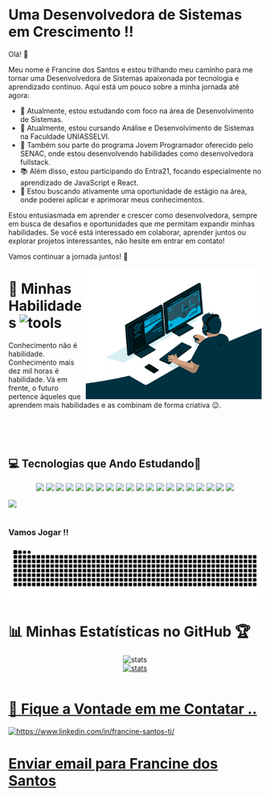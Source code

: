 

<h1>Uma Desenvolvedora de Sistemas em Crescimento !!</h1>

Olá! 👋

Meu nome é Francine dos Santos e estou trilhando meu caminho para me tornar uma Desenvolvedora de Sistemas apaixonada por tecnologia e aprendizado contínuo. Aqui está um pouco sobre a minha jornada até agora:

- 🔭 Atualmente, estou estudando com foco na área de Desenvolvimento de Sistemas.
- 🌱 Atualmente, estou cursando Análise e Desenvolvimento de Sistemas na Faculdade UNIASSELVI.
- 💼 Também sou parte do programa Jovem Programador oferecido pelo SENAC, onde estou desenvolvendo habilidades como desenvolvedora fullstack.
- 📚 Além disso, estou participando do Entra21, focando especialmente no aprendizado de JavaScript e React.
- 🤝 Estou buscando ativamente uma oportunidade de estágio na área, onde poderei aplicar e aprimorar meus conhecimentos.

Estou entusiasmada em aprender e crescer como desenvolvedora, sempre em busca de desafios e oportunidades que me permitam expandir minhas habilidades.
Se você está interessado em colaborar, aprender juntos ou explorar projetos interessantes, não hesite em entrar em contato!

Vamos continuar a jornada juntos! 🚀
  
<img align="right" width="350" src="https://github.com/EuJinnLucaShow/EuJinnLucaShow/blob/main/img/deweloper.gif" />

 
<h1 font-weight="bold">
  🌟 Minhas Habilidades 
<img  width="30" alt="tools"   src="https://camo.githubusercontent.com/beb64ff21c883e318e4f5db5231c2ba4175705bea1c9249e82a41ab375db4f75/68747470733a2f2f6d65646961322e67697068792e636f6d2f6d656469612f51737347456d706b79454f684243623765312f67697068792e6769663f6369643d656366303565343761306e336769316266716e74716d6f62386739616964316f796a327772336473336d67373030626c267269643d67697068792e676966" /> </h1>
<p>Conhecimento não é habilidade. Conhecimento mais dez mil horas é habilidade. Vá em frente, o futuro pertence àqueles que aprendem mais habilidades e as combinam de forma criativa 😉.</p>
  <br/>
  <br/>
  <br/>
<h2 font-weight="bold">💻 Tecnologias que Ando Estudando🎩</h2>



  <p align="center">
    <img height='25em' src="https://img.shields.io/badge/c%23-%23239120.svg?style=for-the-badge&logo=c-sharp&logoColor=white" />
    <img height='25em' src="https://img.shields.io/badge/Bootstrap-563D7C?style=for-the-badge&logo=bootstrap&logoColor=white" />
    <img height='25em' src="https://img.shields.io/badge/React-20232A?style=for-the-badge&logo=react&logoColor=61DAFB" />
    <img height='25em' src="https://img.shields.io/badge/Java-ED8B00?style=for-the-badge&logo=openjdk&logoColor=white" />
    <img height='25em' src="https://img.shields.io/badge/VSCode-0078D4?style=for-the-badge&logo=visual%20studio%20code&logoColor=white" />
    <img height='25em' src="https://img.shields.io/badge/Postman-FF6C37?style=for-the-badge&logo=Postman&logoColor=white" />
    <img height='25em' src="https://img.shields.io/badge/MySQL-005C84?style=for-the-badge&logo=mysql&logoColor=white" />
    <img height='25em' src="https://img.shields.io/badge/Microsoft%20SQL%20Server-CC2927?style=for-the-badge&logo=microsoft%20sql%20server&logoColor=white" />
    <img height='25em' src="https://img.shields.io/badge/Canva-%2300C4CC.svg?&style=for-the-badge&logo=Canva&logoColor=white" />
    <img height='25em' src="https://img.shields.io/badge/Eclipse-2C2255?style=for-the-badge&logo=eclipse&logoColor=white" />
    <img height='25em' src="https://img.shields.io/badge/Visual_Studio-5C2D91?style=for-the-badge&logo=visual%20studio&logoColor=white" />
    <img height='25em' src="https://img.shields.io/badge/GitHub-100000?style=for-the-badge&logo=github&logoColor=white" />
    <img height='25em' src="https://img.shields.io/badge/JavaScript-F7DF1E?style=for-the-badge&logo=javascript&logoColor=black" />
    <img height='25em' src="https://img.shields.io/badge/.NET-5C2D91?style=for-the-badge&logo=.net&logoColor=white" />
    <img height='25em' src="https://img.shields.io/badge/angular-%23DD0031.svg?style=for-the-badge&logo=angular&logoColor=white" />
    <img height='25em' src="https://img.shields.io/badge/jquery-%230769AD.svg?style=for-the-badge&logo=jquery&logoColor=white" />
     <img height='25em' src="https://img.shields.io/badge/node.js-6DA55F?style=for-the-badge&logo=node.js&logoColor=white" />
     <img height='25em' src="https://img.shields.io/badge/html5-%23E34F26.svg?style=for-the-badge&logo=html5&logoColor=white" />
     <img height='25em' src="https://img.shields.io/badge/php-%23777BB4.svg?style=for-the-badge&logo=php&logoColor=white" />
     <img height='25em' src="https://img.shields.io/badge/Microsoft-0078D4?style=for-the-badge&logo=microsoft&logoColor=white" />

    
  </p>


<img align="left" src="https://visitor-badge.laobi.icu/badge?page_id=SkyCaptainess.SkyCaptainess" />
<!--   <img src="https://komarev.com/ghpvc/?username=SkyCaptainess&style=flat-square&color=blue" alt="" align="center"/> -->
<h2 align="center"></h2>
<br/>
<h3>Vamos Jogar !!</h3>  
<picture>
  <source media="(prefers-color-scheme: dark)" srcset="https://raw.githubusercontent.com/AISoltani/AISoltani/output/github-contribution-grid-snake-dark.svg">
  <img alt="github contribution grid snake animation" src="https://raw.githubusercontent.com/AISoltani/AISoltani/output/github-contribution-grid-snake.svg">
</picture>

<h1 font-weight="bold">📊 Minhas Estatísticas no GitHub 🏆</h1>

<div align='center'>
  <img alt="stats" height="200em" src="https://github-readme-stats.vercel.app/api/top-langs/?username=FranNinaa&layout=compact&langs_count=7&theme=radical">
  <a href="#">
    
  <br/>
    <img alt="stats" height="200em" src="http://github-profile-summary-cards.vercel.app/api/cards/profile-details?username=FranNinaa&theme=tokyonight">
    </div>
<br/>




<h1 font-weight="bold">
   📮 Fique a Vontade em me Contatar ..
</h1>
<img align="left" height='45em' src="https://t.ctcdn.com.br/j6Ao6lPDSq6Cubky93nbjwYVg10=/512x288/smart/filters:format(webp)/i453842.jpeg"/>
<a href="https://www.linkedin.com/in/lorenagarcia92/l">https://www.linkedin.com/in/francine-santos-ti/</a>
   <br/>
   <h1> <a href="mailto:francinesantoss85@gmail.com?subject=&body=">Enviar email para Francine dos Santos</a></h1>



   

 

